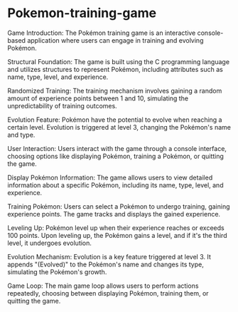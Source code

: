 # Pokemon-training-game
Game Introduction: The Pokémon training game is an interactive console-based application where users can engage in training and evolving Pokémon.

Structural Foundation: The game is built using the C programming language and utilizes structures to represent Pokémon, including attributes such as name, type, level, and experience.

Randomized Training: The training mechanism involves gaining a random amount of experience points between 1 and 10, simulating the unpredictability of training outcomes.

Evolution Feature: Pokémon have the potential to evolve when reaching a certain level. Evolution is triggered at level 3, changing the Pokémon's name and type.

User Interaction: Users interact with the game through a console interface, choosing options like displaying Pokémon, training a Pokémon, or quitting the game.

Display Pokémon Information: The game allows users to view detailed information about a specific Pokémon, including its name, type, level, and experience.

Training Pokémon: Users can select a Pokémon to undergo training, gaining experience points. The game tracks and displays the gained experience.

Leveling Up: Pokémon level up when their experience reaches or exceeds 100 points. Upon leveling up, the Pokémon gains a level, and if it's the third level, it undergoes evolution.

Evolution Mechanism: Evolution is a key feature triggered at level 3. It appends "(Evolved)" to the Pokémon's name and changes its type, simulating the Pokémon's growth.

Game Loop: The main game loop allows users to perform actions repeatedly, choosing between displaying Pokémon, training them, or quitting the game.

